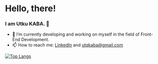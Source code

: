 # Hello, there!
### I am Utku KABA. :slightly_smiling_face:


- 🌱 I’m currently developing and working on myself in the field of Front-End Development.
- 📫 How to reach me: [LinkedIn](https://www.linkedin.com/in/utkukaba/)  and utqkaba@gmail.com
  
[![Top Langs](https://github-readme-stats.vercel.app/api/top-langs/?username=utqkaba&layout=compact)](https://github.com/utqkaba)
